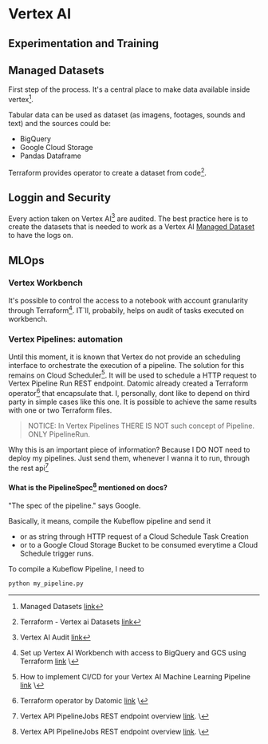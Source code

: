 # Vertex AI

## Experimentation and Training



## Managed Datasets
First step of the process. It's a central place to make data available inside vertex[^6].

Tabular data can be used as dataset (as imagens, footages, sounds and text) and the sources could be:
- BigQuery
- Google Cloud Storage
- Pandas Dataframe

Terraform provides operator to create a dataset from code[^7].

## Loggin and Security
Every action taken on Vertex AI[^5] are audited. The best practice here is to create the datasets that is needed to work as a Vertex AI [Managed Dataset](#managed-datasets) to have the logs on.

## MLOps

### Vertex Workbench
It's possible to control the access to a notebook with account granularity through Terraform[^2]. IT`ll, probabily, helps on audit of tasks executed on workbench.

### Vertex Pipelines: automation
Until this moment, it is known that Vertex do not provide an scheduling interface to orchestrate the execution of a pipeline. The solution for this remains on Cloud Scheduler[^1]. It will be used to schedule a HTTP request to Vertex Pipeline Run REST endpoint. Datomic already created a Terraform operator[^4] that encapsulate that. I, personally, dont like to depend on third party in simple cases like this one. It is possible to achieve the same results with one or two Terraform files.

> NOTICE: In Vertex Pipelines THERE IS NOT such concept of Pipeline. ONLY PipelineRun. 

Why this is an important piece of information? Because I DO NOT need to deploy my pipelines. Just send them, whenever I wanna it to run, through the rest api[^3]

#### What is the PipelineSpec[^3] mentioned on docs?

"The spec of the pipeline." says Google. 

Basically, it means, compile the Kubeflow pipeline and send it 
- or as string through HTTP request of a Cloud Schedule Task Creation 
- or to a Google Cloud Storage Bucket to be consumed everytime a Cloud Schedule trigger runs.

To compile a Kubeflow Pipeline, I need to 
```py
python my_pipeline.py
```
<!-- foot notes -->
[^1]: How to implement CI/CD for your Vertex AI Machine Learning Pipeline [link](https://medium.com/google-cloud/how-to-implement-ci-cd-for-your-vertex-ai-pipeline-27963bead8bd) \
[^2]: Set up Vertex AI Workbench with access to BigQuery and GCS using Terraform [link](https://nakamasato.medium.com/set-up-vertex-ai-workbench-with-access-to-bigquery-and-gcs-using-terraform-3844e7cb65bb) \
[^3]: Vertex API PipelineJobs REST endpoint overview [link](https://cloud.google.com/vertex-ai/docs/reference/rest/v1/projects.locations.pipelineJobs). \
[^4]: Terraform operator by Datomic [link](https://datatonic.com/insights/vertex-ai-pipelines-terraform-cloud-scheduler/) \
[^5]: Vertex AI Audit [link](https://cloud.google.com/vertex-ai/docs/general/audit-logging#audited_operations)
[^6]: Managed Datasets [link](https://cloud.google.com/vertex-ai/docs/training/using-managed-datasets)
[^7]: Terraform - Vertex ai Datasets [link](https://registry.terraform.io/providers/hashicorp/google/latest/docs/resources/vertex_ai_dataset)